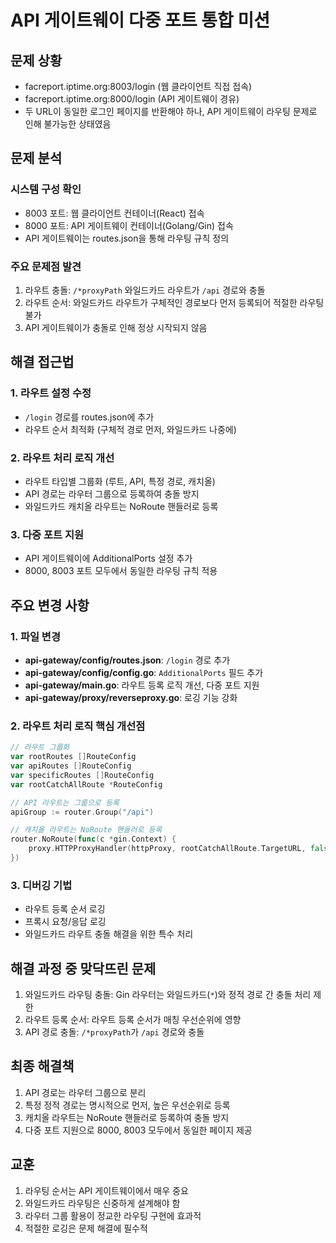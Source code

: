 
# API 게이트웨이 다중 포트 통합 미션

## 문제 상황
- facreport.iptime.org:8003/login (웹 클라이언트 직접 접속)
- facreport.iptime.org:8000/login (API 게이트웨이 경유)
- 두 URL이 동일한 로그인 페이지를 반환해야 하나, API 게이트웨이 라우팅 문제로 인해 불가능한 상태였음

## 문제 분석

### 시스템 구성 확인
- 8003 포트: 웹 클라이언트 컨테이너(React) 접속
- 8000 포트: API 게이트웨이 컨테이너(Golang/Gin) 접속
- API 게이트웨이는 routes.json을 통해 라우팅 규칙 정의

### 주요 문제점 발견
1. 라우트 충돌: `/*proxyPath` 와일드카드 라우트가 `/api` 경로와 충돌
2. 라우트 순서: 와일드카드 라우트가 구체적인 경로보다 먼저 등록되어 적절한 라우팅 불가
3. API 게이트웨이가 충돌로 인해 정상 시작되지 않음

## 해결 접근법

### 1. 라우트 설정 수정
- `/login` 경로를 routes.json에 추가
- 라우트 순서 최적화 (구체적 경로 먼저, 와일드카드 나중에)

### 2. 라우트 처리 로직 개선
- 라우트 타입별 그룹화 (루트, API, 특정 경로, 캐치올)
- API 경로는 라우터 그룹으로 등록하여 충돌 방지
- 와일드카드 캐치올 라우트는 NoRoute 핸들러로 등록

### 3. 다중 포트 지원
- API 게이트웨이에 AdditionalPorts 설정 추가
- 8000, 8003 포트 모두에서 동일한 라우팅 규칙 적용

## 주요 변경 사항

### 1. 파일 변경
- **api-gateway/config/routes.json**: `/login` 경로 추가
- **api-gateway/config/config.go**: `AdditionalPorts` 필드 추가
- **api-gateway/main.go**: 라우트 등록 로직 개선, 다중 포트 지원
- **api-gateway/proxy/reverseproxy.go**: 로깅 기능 강화

### 2. 라우트 처리 로직 핵심 개선점
```go
// 라우트 그룹화
var rootRoutes []RouteConfig
var apiRoutes []RouteConfig
var specificRoutes []RouteConfig
var rootCatchAllRoute *RouteConfig

// API 라우트는 그룹으로 등록
apiGroup := router.Group("/api")

// 캐치올 라우트는 NoRoute 핸들러로 등록
router.NoRoute(func(c *gin.Context) {
    proxy.HTTPProxyHandler(httpProxy, rootCatchAllRoute.TargetURL, false)(c)
})
```

### 3. 디버깅 기법
- 라우트 등록 순서 로깅
- 프록시 요청/응답 로깅
- 와일드카드 라우트 충돌 해결을 위한 특수 처리

## 해결 과정 중 맞닥뜨린 문제
1. 와일드카드 라우팅 충돌: Gin 라우터는 와일드카드(`*`)와 정적 경로 간 충돌 처리 제한
2. 라우트 등록 순서: 라우트 등록 순서가 매칭 우선순위에 영향
3. API 경로 충돌: `/*proxyPath`가 `/api` 경로와 충돌

## 최종 해결책
1. API 경로는 라우터 그룹으로 분리
2. 특정 정적 경로는 명시적으로 먼저, 높은 우선순위로 등록
3. 캐치올 라우트는 NoRoute 핸들러로 등록하여 충돌 방지
4. 다중 포트 지원으로 8000, 8003 모두에서 동일한 페이지 제공

## 교훈
1. 라우팅 순서는 API 게이트웨이에서 매우 중요
2. 와일드카드 라우팅은 신중하게 설계해야 함
3. 라우터 그룹 활용이 정교한 라우팅 구현에 효과적
4. 적절한 로깅은 문제 해결에 필수적
